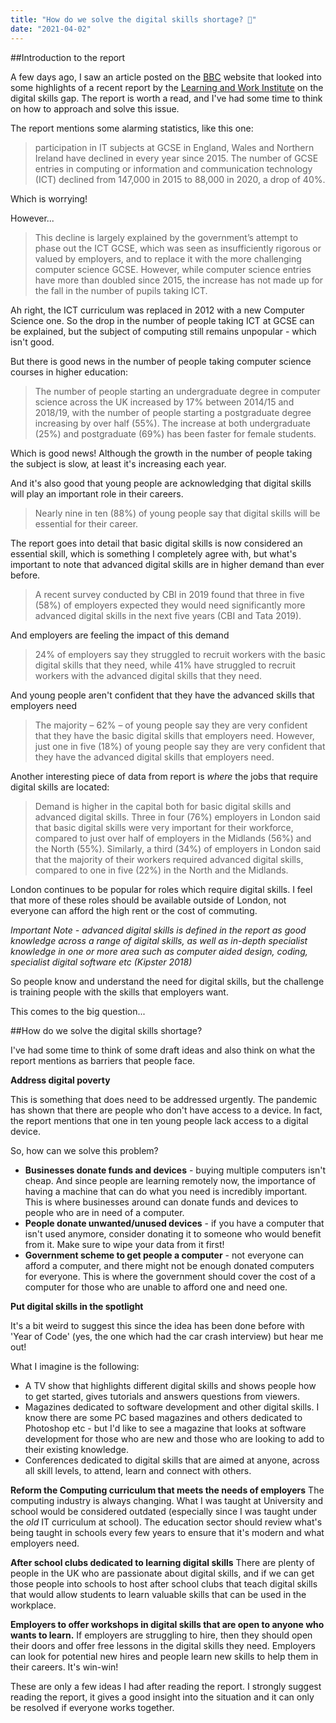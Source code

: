 ```yaml
---
title: "How do we solve the digital skills shortage? 🤔"
date: "2021-04-02"
---
```

##Introduction to the report

A few days ago, I saw an article posted on the [BBC](https://www.bbc.co.uk/news/business-56479304) website that looked into some highlights of a recent report by the [Learning and Work Institute](https://learningandwork.org.uk/resources/research-and-reports/disconnected-exploring-the-digital-skills-gap/) on the digital skills gap. The report is worth a read, and I've had some time to think on how to approach and solve this issue.

The report mentions some alarming statistics, like this one:
<blockquote>
participation in IT subjects at GCSE in England, Wales and Northern Ireland have declined in every year since 2015. The number of GCSE entries in computing or information and communication technology (ICT) declined from 147,000 in 2015 to 88,000 in 2020, a drop of 40%. 
</blockquote>

Which is worrying!

However...
<blockquote>
This decline is largely explained by the government’s attempt to phase out the ICT GCSE, which was seen as insufficiently rigorous or valued by employers, and to replace it with the more challenging computer science GCSE. However, while computer science entries have more than doubled since 2015, the increase has not made up for the fall in the number of pupils taking ICT. 
</blockquote>

Ah right, the ICT curriculum was replaced in 2012 with a new Computer Science one. So the drop in the number of people taking ICT at GCSE can be explained, but the subject of computing still remains unpopular - which isn't good.

But there is good news in the number of people taking computer science courses in higher education:
<blockquote>
The number of people starting an undergraduate degree in computer science across the UK increased by 17% between 2014/15 and 2018/19, with the number of people starting a postgraduate degree increasing by over half (55%). The increase at both undergraduate (25%) and postgraduate (69%) has been faster for female students.
</blockquote>

Which is good news! Although the growth in the number of people taking the subject is slow, at least it's increasing each year.

And it's also good that young people are acknowledging that digital skills will play an important role in their careers.
<blockquote>
Nearly nine in ten (88%) of young people say that digital skills will be essential for their career. 
</blockquote>

The report goes into detail that basic digital skills is now considered an essential skill, which is something I completely agree with, but what's important to note that advanced digital skills are in higher demand than ever before.
<blockquote>
A recent survey conducted by CBI in 2019 found that three in five (58%) of employers expected they would need significantly more advanced digital skills in the next five years (CBI and Tata 2019). 
</blockquote>

And employers are feeling the impact of this demand
<blockquote>
24% of employers say they struggled to recruit workers with the basic digital skills that they need, while 41% have struggled to recruit workers with the advanced digital skills that they need. 
</blockquote>

And young people aren't confident that they have the advanced skills that employers need
<blockquote>
The majority – 62% – of young people say they are very confident that they have the basic digital skills that employers need. However, just one in five (18%) of young people say they are very confident that they have the advanced digital skills that employers need.
</blockquote>

Another interesting piece of data from report is _where_ the jobs that require digital skills are located:
<blockquote>
Demand is higher in the capital both for basic digital skills and advanced digital skills. Three in four (76%) employers in London said that basic digital skills were very important for their workforce, compared to just over half of employers in the Midlands (56%) and the North (55%). Similarly, a third (34%) of employers in London said that the majority of their workers required advanced digital skills, compared to one in five (22%) in the North and the Midlands.
</blockquote>

London continues to be popular for roles which require digital skills. I feel that more of these roles should be available outside of London, not everyone can afford the high rent or the cost of commuting.

*Important Note - advanced digital skills is defined in the report as good knowledge across a range of digital skills, as well as in-depth specialist knowledge in one or more area such as computer aided design, coding, specialist digital software etc (Kipster 2018)*

So people know and understand the need for digital skills, but the challenge is training people with the skills that employers want.

This comes to the big question...

##How do we solve the digital skills shortage?

I've had some time to think of some draft ideas and also think on what the report mentions as barriers that people face.

**Address digital poverty**

This is something that does need to be addressed urgently. The pandemic has shown that there are people who don't have access to a device. In fact, the report mentions that one in ten young people lack access to a digital device.

So, how can we solve this problem?

* __Businesses donate funds and devices__ - buying multiple computers isn't cheap. And since people are learning remotely now, the importance of having a machine that can do what you need is incredibly important. This is where businesses around can donate funds and devices to people who are in need of a computer.
* __People donate unwanted/unused devices__ - if you have a computer that isn't used anymore, consider donating it to someone who would benefit from it. Make sure to wipe your data from it first!
* __Government scheme to get people a computer__ - not everyone can afford a computer, and there might not be enough donated computers for everyone. This is where the government should cover the cost of a computer for those who are unable to afford one and need one.

**Put digital skills in the spotlight**

It's a bit weird to suggest this since the idea has been done before with 'Year of Code' (yes, the one which had the car crash interview) but hear me out!

What I imagine is the following:
* A TV show that highlights different digital skills and shows people how to get started, gives tutorials and answers questions from viewers.
* Magazines dedicated to software development and other digital skills. I know there are some PC based magazines and others dedicated to Photoshop etc - but I'd like to see a magazine that looks at software development for those who are new and those who are looking to add to their existing knowledge.
* Conferences dedicated to digital skills that are aimed at anyone, across all skill levels, to attend, learn and connect with others.

**Reform the Computing curriculum that meets the needs of employers**
The computing industry is always changing. What I was taught at University and school would be considered outdated (especially since I was taught under the *old* IT curriculum at school). The education sector should review what's being taught in schools every few years to ensure that it's modern and what employers need.

**After school clubs dedicated to learning digital skills**
There are plenty of people in the UK who are passionate about digital skills, and if we can get those people into schools to host after school clubs that teach digital skills that would allow students to learn valuable skills that can be used in the workplace.

**Employers to offer workshops in digital skills that are open to anyone who wants to learn.**
If employers are struggling to hire, then they should open their doors and offer free lessons in the digital skills they need. Employers can look for potential new hires and people learn new skills to help them in their careers. It's win-win!

These are only a few ideas I had after reading the report. I strongly suggest reading the report, it gives a good insight into the situation and it can only be resolved if everyone works together.